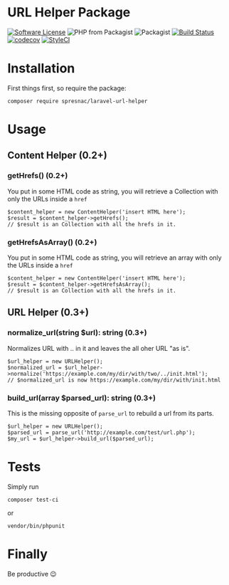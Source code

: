 # URL Helper Package

[![Software License](https://img.shields.io/badge/license-MIT-brightgreen.svg?style=flat-square)](LICENSE)
![PHP from Packagist](https://img.shields.io/packagist/php-v/spresnac/laravel-url-helper.svg)
![Packagist](https://img.shields.io/packagist/l/spresnac/laravel-url-helper.svg)
[![Build Status](https://travis-ci.org/spresnac/laravel-url-helper.svg?branch=master)](https://travis-ci.org/spresnac/laravel-url-helper)  
[![codecov](https://codecov.io/gh/spresnac/laravel-url-helper/branch/master/graph/badge.svg)](https://codecov.io/gh/spresnac/laravel-url-helper) 
[![StyleCI](https://github.styleci.io/repos/312022644/shield?branch=master)](https://github.styleci.io/repos/312022644)

# Installation
First things first, so require the package:

```
composer require spresnac/laravel-url-helper
```

# Usage
## Content Helper (0.2+)
### getHrefs() (0.2+)
You put in some HTML code as string, you will retrieve a Collection with only the URLs inside a `href`
```
$content_helper = new ContentHelper('insert HTML here');
$result = $content_helper->getHrefs();
// $result is an Collection with all the hrefs in it.
```

### getHrefsAsArray() (0.2+)
You put in some HTML code as string, you will retrieve an array with only the URLs inside a `href`
```
$content_helper = new ContentHelper('insert HTML here');
$result = $content_helper->getHrefsAsArray();
// $result is an Collection with all the hrefs in it.
```

## URL Helper (0.3+)
### normalize_url(string $url): string (0.3+)
Normalizes URL with .. in it and leaves the all oher URL "as is".
```
$url_helper = new URLHelper();
$normalized_url = $url_helper->normalize('https://example.com/my/dir/with/two/../init.html');
// $normalized_url is now https://example.com/my/dir/with/init.html
```

### build_url(array $parsed_url): string (0.3+)
This is the missing opposite of `parse_url` to rebuild a url from its parts.
```
$url_helper = new URLHelper();
$parsed_url = parse_url('http://example.com/test/url.php');
$my_url = $url_helper->build_url($parsed_url);
```

# Tests
Simply run
```
composer test-ci
```
or
```
vendor/bin/phpunit 
```

# Finally
Be productive 😉